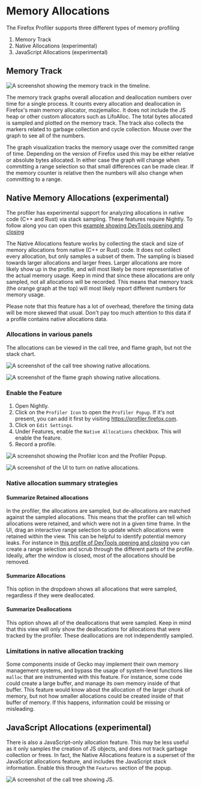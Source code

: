 # Memory Allocations

The Firefox Profiler supports three different types of memory profiling

1. Memory Track
2. Native Allocations (experimental)
3. JavaScript Allocations (experimental)

## Memory Track

![A screenshot showing the memory track in the timeline.](images/allocation-track.png)

The memory track graphs overall allocation and deallocation numbers over time for a single process. It counts every allocation and deallocation in Firefox's main memory allocator, mozjemalloc. It does not include the JS heap or other custom allocators such as LifoAlloc.  The total bytes allocated is sampled and plotted on the memory track.  The track also collects the markers related to garbage collection and cycle collection. Mouse over the graph to see all of the numbers.

The graph visualization tracks the memory usage over the committed range of time. Depending on the version of Firefox used this may be either relative or absolute bytes allocated.  In either case the graph will change when committing a range selection so that small differences can be made clear.  If the memory counter is relative then the numbers will also change when committing to a range.

## Native Memory Allocations (experimental)

The profiler has experimental support for analyzing allocations in native code (C++ and Rust) via stack sampling. These features require Nightly. To follow along you can open this [example showing DevTools opening and closing](https://perfht.ml/2LKZsfY)

The Native Allocations feature works by collecting the stack and size of memory allocations from native (C++ or Rust) code. It does not collect every allocation, but only samples a subset of them. The sampling is biased towards larger allocations and larger frees. Larger allocations are more likely show up in the profile, and will most likely be more representative of the actual memory usage. Keep in mind that since these allocations are only sampled, not all allocations will be recorded. This means that memory track (the orange graph at the top) will most likely report different numbers for memory usage.

Please note that this feature has a lot of overhead, therefore the timing data
will be more skewed that usual. Don't pay too much attention to this data if a
profile contains native allocations data.

### Allocations in various panels

The allocations can be viewed in the call tree, and flame graph, but not the stack chart.

![A screenshot of the call tree showing native allocations.](images/allocation-calltree-2019-12-11.png)

![A screenshot of the flame graph showing native allocations.](images/allocation-flame-graph-2019-12-11.png)

### Enable the Feature

1. Open Nightly.
2. Click on the `Profiler Icon` to open the `Profiler Popup`. If it's not
   present, you can add it first by visiting https://profiler.firefox.com.
3. Click on `Edit Settings`.
4. Under Features, enable the `Native Allocations` checkbox. This will enable the feature.
5. Record a profile.

![A screenshot showing the Profiler Icon and the Profiler Popup.](images/popup.png)

![A screenshot of the UI to turn on native allocations.](images/allocation-feature.png)

### Native allocation summary strategies

#### Summarize Retained allocations

In the profiler, the allocations are sampled, but de-allocations are matched against the sampled allocations. This means that the profiler can tell which allocations were retained, and which were not in a given time frame. In the UI, drag an interactive range selection to update which allocations were retained within the view. This can be helpful to identify potential memory leaks. For instance in [this profile of DevTools opening and closing](https://perfht.ml/2LKZsfY) you can create a range selection and scrub through the different parts of the profile. Ideally, after the window is closed, most of the allocations should be removed.

#### Summarize Allocations

This option in the dropdown shows all allocations that were sampled, regardless if they were deallocated.

#### Summarize Deallocations

This option shows all of the deallocations that were sampled. Keep in mind that this view will only show the deallocations for allocations that were tracked by the profiler. These deallocations are not independently sampled.

### Limitations in native allocation tracking

Some components inside of Gecko may implement their own memory management systems, and bypass the usage of system-level functions like `malloc` that are instrumented with this feature. For instance, some code could create a large buffer, and manage its own memory inside of that buffer. This feature would know about the allocation of the larger chunk of memory, but not how smaller allocations could be created inside of that buffer of memory. If this happens, information could be missing or misleading.

## JavaScript Allocations (experimental)

There is also a JavaScript-only allocation feature. This may be less useful as it only samples the creation of JS objects, and does not track garbage collection or frees. In fact, the Native Allocations feature is a superset of the JavaScript allocations feature, and includes the JavaScript stack information. Enable this through the `Features` section of the popup.

![A screenshot of the call tree showing JS.](images/allocation-js.png)
